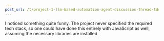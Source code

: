```yaml
---
post_url: /t/project-1-llm-based-automation-agent-discussion-thread-tds-jan-2025/164277/628
---
```

I noticed something quite funny. The project never specified the required tech stack, so one could have done this entirely with JavaScript as well, assuming the necessary libraries are installed.